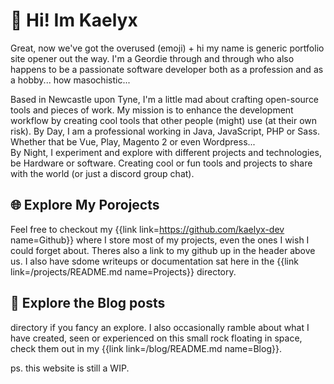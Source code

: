 # 👋 Hi! Im Kaelyx

Great, now we've got the overused (emoji) + hi my name is generic portfolio site opener out the way. I'm a Geordie through and through who also happens to be a passionate software developer both as a profession and as a hobby... how masochistic... 

Based in Newcastle upon Tyne, I'm a little mad about crafting open-source tools and pieces of work. My mission is to enhance the development workflow by creating cool tools that other people (might) use (at their own risk).
By Day, I am a professional working in Java, JavaScript, PHP or Sass. Whether that be Vue, Play, Magento 2 or even  Wordpress...<br>
By Night, I experiment and explore with different projects and technologies, be Hardware or software. Creating cool or fun tools and projects to share with the world (or just a discord group chat).

## 🌐 Explore My Porojects
Feel free to checkout my {{link link=https://github.com/kaelyx-dev name=Github}} where I store most of my projects, even the ones I wish I could forget about. Theres also a link to my github up in the header above us.
I also have sdome writeups or documentation sat here in the {{link link=/projects/README.md name=Projects}} directory.

## 🧻 Explore the Blog posts
 directory if you fancy an explore. I also occasionally ramble about what I have created, seen or experienced on this small rock floating in space, check them out in my {{link link=/blog/README.md name=Blog}}.


ps. this website is still a WIP.
